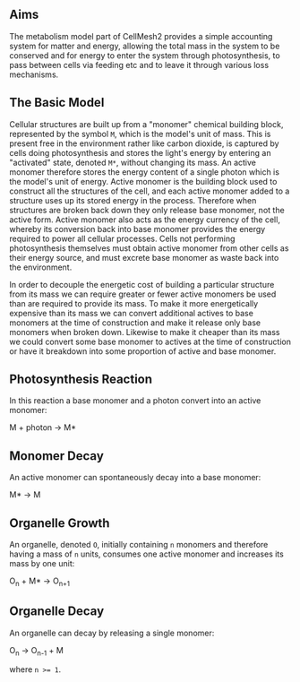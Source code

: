 ## Aims
The metabolism model part of CellMesh2 provides a simple accounting system for matter and energy, allowing the total mass in the system to be conserved and for energy to enter the system through photosynthesis, to pass between cells via feeding etc and to leave it through various loss mechanisms.

## The Basic Model
Cellular structures are built up from a "monomer" chemical building block, represented by the symbol `M`, which is the model's unit of mass. This is present free in the environment rather like carbon dioxide, is captured by cells doing photosynthesis and stores the light's energy by entering an "activated" state, denoted `M*`, without changing its mass. An active monomer therefore stores the energy content of a single photon which is the model's unit of energy. Active monomer is the building block used to construct all the structures of the cell, and each active monomer added to a structure uses up its stored energy in the process. Therefore when structures are broken back down they only release base monomer, not the active form. Active monomer also acts as the energy currency of the cell, whereby its conversion back into base monomer provides the energy required to power all cellular processes. Cells not performing photosynthesis themselves must obtain active monomer from other cells as their energy source, and must excrete base monomer as waste back into the environment.

In order to decouple the energetic cost of building a particular structure from its mass we can require greater or fewer active monomers be used than are required to provide its mass. To make it more energetically expensive than its mass we can convert additional actives to base monomers at the time of construction and make it release only base monomers when broken down. Likewise to make it cheaper than its mass we could convert some base monomer to actives at the time of construction or have it breakdown into some proportion of active and base monomer.


## Photosynthesis Reaction
In this reaction a base monomer and a photon convert into an active monomer:

 M + photon &rarr; M*

## Monomer Decay
An active monomer can spontaneously decay into a base monomer:

 M* &rarr; M

## Organelle Growth
An organelle, denoted `O`, initially containing `n` monomers and therefore having a mass of `n` units, consumes one active monomer and increases its mass by one unit:

  O<sub>n</sub> + M* &rarr; O<sub>n+1</sub>

## Organelle Decay
An organelle can decay by releasing a single monomer:

  O<sub>n</sub> &rarr; O<sub>n-1</sub> + M

where `n >= 1`.

